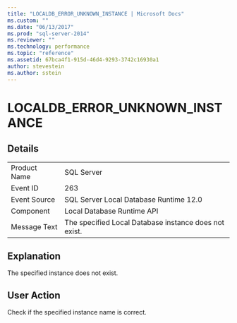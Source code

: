 ```yaml
---
title: "LOCALDB_ERROR_UNKNOWN_INSTANCE | Microsoft Docs"
ms.custom: ""
ms.date: "06/13/2017"
ms.prod: "sql-server-2014"
ms.reviewer: ""
ms.technology: performance
ms.topic: "reference"
ms.assetid: 67bca4f1-915d-46d4-9293-3742c16930a1
author: stevestein
ms.author: sstein
---
```

# LOCALDB_ERROR_UNKNOWN_INSTANCE
    
## Details  
  
|||  
|-|-|  
|Product Name|SQL Server|  
|Event ID|263|  
|Event Source|SQL Server Local Database Runtime 12.0|  
|Component|Local Database Runtime API|  
|Message Text|The specified Local Database instance does not exist.|  
  
## Explanation  
 The specified instance does not exist.  
  
## User Action  
 Check if the specified instance name is correct.  
  
  
